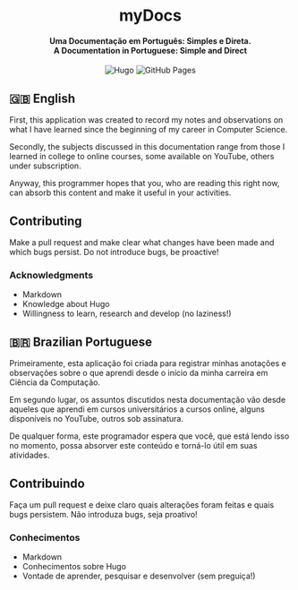<h1 align="center">
    myDocs
</h1>
<h4 align="center">
    <b>Uma Documentação em Português: Simples e Direta.</b>
    <br>
    <b>A Documentation in Portuguese: Simple and Direct</b>
</h4>

<p align="center">
  <img alt="Hugo" src="https://img.shields.io/badge/-Hugo-FF4088?style=for-the-badge&logo=hugo&logoColor=white" />
  <img alt="GitHub Pages" src="https://img.shields.io/badge/-GitHub Pages-181717?style=for-the-badge&logo=github&logoColor=white" />
</p>


## :uk: English
First, this application was created to record my notes and observations on what I have learned since the beginning of my career in Computer Science.

Secondly, the subjects discussed in this documentation range from those I learned in college to online courses, some available on YouTube, others under subscription.

Anyway, this programmer hopes that you, who are reading this right now, can absorb this content and make it useful in your activities.

## Contributing
Make a pull request and make clear what changes have been made and which bugs persist. Do not introduce bugs, be proactive!

### Acknowledgments
* Markdown
* Knowledge about Hugo
* Willingness to learn, research and develop (no laziness!)

## :brazil: Brazilian Portuguese
Primeiramente, esta aplicação foi criada para registrar minhas anotações e observações sobre o que aprendi desde o início da minha carreira em Ciência da Computação.

Em segundo lugar, os assuntos discutidos nesta documentação vão desde aqueles que aprendi em cursos universitários a cursos online, alguns disponíveis no YouTube, outros sob assinatura.

De qualquer forma, este programador espera que você, que está lendo isso no momento, possa absorver este conteúdo e torná-lo útil em suas atividades.

## Contribuindo
Faça um pull request e deixe claro quais alterações foram feitas e quais bugs persistem. Não introduza bugs, seja proativo!

### Conhecimentos
* Markdown
* Conhecimentos sobre Hugo
* Vontade de aprender, pesquisar e desenvolver (sem preguiça!)
